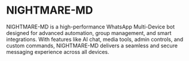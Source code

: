 # NIGHTMARE-MD
NIGHTMARE-MD is a high-performance WhatsApp Multi-Device bot designed for advanced automation, group management, and smart integrations. With features like AI chat, media tools, admin controls, and custom commands, NIGHTMARE-MD delivers a seamless and secure messaging experience across all devices.
